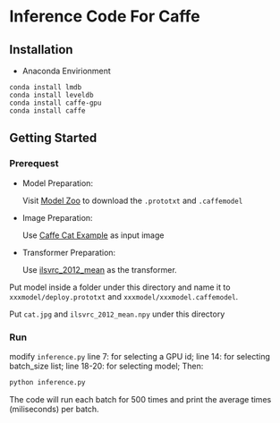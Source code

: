 # Inference Code For Caffe

## Installation

* Anaconda Envirionment

```
conda install lmdb
conda install leveldb
conda install caffe-gpu
conda install caffe
```

## Getting Started

### Prerequest

* Model Preparation:

  Visit [Model Zoo](https://github.com/BVLC/caffe/wiki/Model-Zoo#models-used-by-the-vgg-team-in-ilsvrc-2014) to download the `.prototxt` and `.caffemodel`

* Image Preparation:

  Use [Caffe Cat Example](https://github.com/BVLC/caffe/blob/master/examples/images/cat.jpg) as input image

* Transformer Preparation:

  Use [ilsvrc_2012_mean](https://github.com/BVLC/caffe/raw/master/python/caffe/imagenet/ilsvrc_2012_mean.npy) as the transformer.

Put model inside a folder under this directory and name it to `xxxmodel/deploy.prototxt` and `xxxmodel/xxxmodel.caffemodel`.

Put `cat.jpg` and `ilsvrc_2012_mean.npy` under this directory

### Run

modify `inference.py` line 7: for selecting a GPU id; line 14: for selecting batch_size list; line 18-20: for selecting model; Then:

```python
python inference.py
```

The code will run each batch for 500 times and print the average times (miliseconds) per batch.